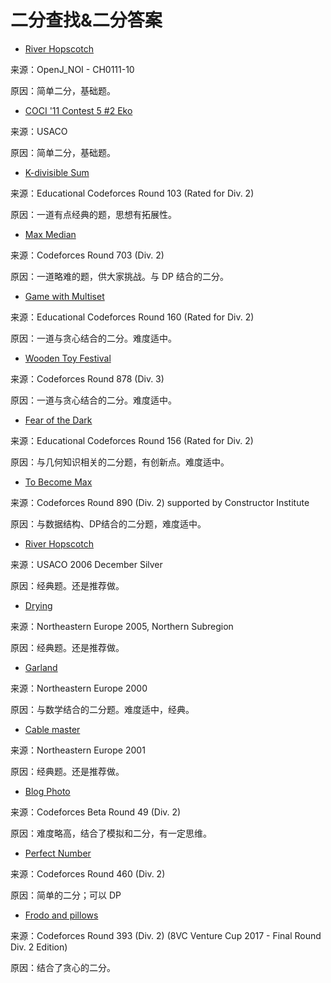 # 二分查找&二分答案

- [River Hopscotch](https://vjudge.net/problem/OpenJ_NOI-CH0111-10)

来源：OpenJ_NOI - CH0111-10

原因：简单二分，基础题。

- [COCI '11 Contest 5 #2 Eko](https://vjudge.net/problem/DMOJ-coci11c5p2)

来源：USACO

原因：简单二分，基础题。

- [K-divisible Sum](https://codeforces.com/problemset/problem/1476/A)

来源：Educational Codeforces Round 103 (Rated for Div. 2)

原因：一道有点经典的题，思想有拓展性。

- [Max Median](https://codeforces.com/problemset/problem/1486/D)

来源：Codeforces Round 703 (Div. 2)

原因：一道略难的题，供大家挑战。与 DP 结合的二分。

- [Game with Multiset](https://codeforces.com/problemset/problem/1913/C)

来源：Educational Codeforces Round 160 (Rated for Div. 2)

原因：一道与贪心结合的二分。难度适中。

- [Wooden Toy Festival](https://codeforces.com/problemset/problem/1840/D)

来源：Codeforces Round 878 (Div. 3)

原因：一道与贪心结合的二分。难度适中。

- [Fear of the Dark ](https://vjudge.net/problem/CodeForces-1886B)

来源：Educational Codeforces Round 156 (Rated for Div. 2)

原因：与几何知识相关的二分题，有创新点。难度适中。

- [To Become Max](https://codeforces.com/problemset/problem/1856/C)

来源：Codeforces Round 890 (Div. 2) supported by Constructor Institute

原因：与数据结构、DP结合的二分题，难度适中。

- [River Hopscotch](https://vjudge.net/problem/POJ-3258#author=GPT_zh)

来源：USACO 2006 December Silver

原因：经典题。还是推荐做。

- [Drying](https://vjudge.net/problem/POJ-3104#author=GPT_zh)

来源：Northeastern Europe 2005, Northern Subregion

原因：经典题。还是推荐做。

- [Garland](https://vjudge.net/problem/POJ-1759)

来源：Northeastern Europe 2000

原因：与数学结合的二分题。难度适中，经典。

- [Cable master](https://vjudge.net/problem/POJ-1064#author=GPT_zh)

来源：Northeastern Europe 2001

原因：经典题。还是推荐做。

- [Blog Photo](https://codeforces.com/problemset/problem/53/B)

来源：Codeforces Beta Round 49 (Div. 2)

原因：难度略高，结合了模拟和二分，有一定思维。

- [Perfect Number](https://codeforces.com/problemset/problem/919/B)

来源：Codeforces Round 460 (Div. 2)

原因：简单的二分；可以 DP

- [Frodo and pillows ](https://codeforces.com/problemset/problem/760/B)

来源：Codeforces Round 393 (Div. 2) (8VC Venture Cup 2017 - Final Round Div. 2 Edition)

原因：结合了贪心的二分。